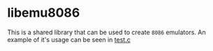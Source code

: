 # libemu8086

This is a shared library that can be used to create `8086` emulators. 
An example of it's usage can be seen in [test.c](./test.c)
